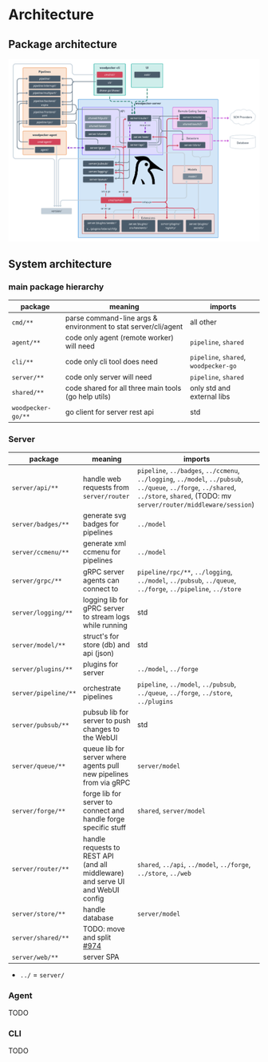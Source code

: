 # Architecture

## Package architecture

![Woodpecker architecture](./woodpecker-architecture.png)

## System architecture

### main package hierarchy

| package            | meaning                                                        | imports                               |
| ------------------ | -------------------------------------------------------------- | ------------------------------------- |
| `cmd/**`           | parse command-line args & environment to stat server/cli/agent | all other                             |
| `agent/**`         | code only agent (remote worker) will need                      | `pipeline`, `shared`                  |
| `cli/**`           | code only cli tool does need                                   | `pipeline`, `shared`, `woodpecker-go` |
| `server/**`        | code only server will need                                     | `pipeline`, `shared`                  |
| `shared/**`        | code shared for all three main tools (go help utils)           | only std and external libs            |
| `woodpecker-go/**` | go client for server rest api                                  | std                                   |

### Server

| package              | meaning                                                                             | imports                                                                                                                                                                                |
| -------------------- | ----------------------------------------------------------------------------------- | -------------------------------------------------------------------------------------------------------------------------------------------------------------------------------------- |
| `server/api/**`      | handle web requests from `server/router`                                            | `pipeline`, `../badges`, `../ccmenu`, `../logging`, `../model`, `../pubsub`, `../queue`, `../forge`, `../shared`, `../store`, `shared`, (TODO: mv `server/router/middleware/session`) |
| `server/badges/**`   | generate svg badges for pipelines                                                   | `../model`                                                                                                                                                                             |
| `server/ccmenu/**`   | generate xml ccmenu for pipelines                                                   | `../model`                                                                                                                                                                             |
| `server/grpc/**`     | gRPC server agents can connect to                                                   | `pipeline/rpc/**`, `../logging`, `../model`, `../pubsub`, `../queue`, `../forge`, `../pipeline`, `../store`                                                                            |
| `server/logging/**`  | logging lib for gPRC server to stream logs while running                            | std                                                                                                                                                                                    |
| `server/model/**`    | struct's for store (db) and api (json)                                              | std                                                                                                                                                                                    |
| `server/plugins/**`  | plugins for server                                                                  | `../model`, `../forge`                                                                                                                                                                 |
| `server/pipeline/**` | orchestrate pipelines                                                               | `pipeline`, `../model`, `../pubsub`, `../queue`, `../forge`, `../store`, `../plugins`                                                                                                  |
| `server/pubsub/**`   | pubsub lib for server to push changes to the WebUI                                  | std                                                                                                                                                                                    |
| `server/queue/**`    | queue lib for server where agents pull new pipelines from via gRPC                  | `server/model`                                                                                                                                                                         |
| `server/forge/**`    | forge lib for server to connect and handle forge specific stuff                     | `shared`, `server/model`                                                                                                                                                               |
| `server/router/**`   | handle requests to REST API (and all middleware) and serve UI and WebUI config      | `shared`, `../api`, `../model`, `../forge`, `../store`, `../web`                                                                                                                       |
| `server/store/**`    | handle database                                                                     | `server/model`                                                                                                                                                                         |
| `server/shared/**`   | TODO: move and split [#974](https://github.com/woodpecker-ci/woodpecker/issues/974) |                                                                                                                                                                                        |
| `server/web/**`      | server SPA                                                                          |                                                                                                                                                                                        |

- `../` = `server/`

### Agent

TODO

### CLI

TODO
